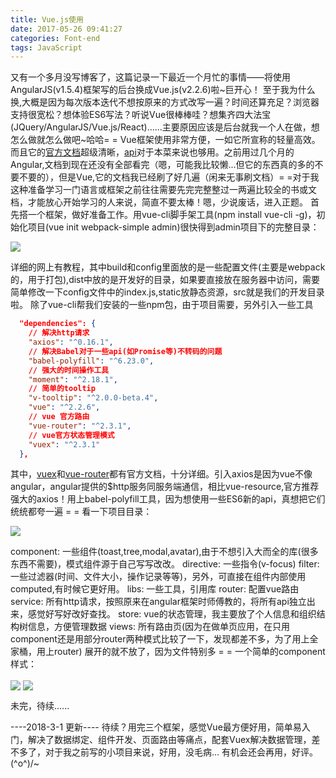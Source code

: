 ```yaml
---
title: Vue.js使用
date: 2017-05-26 09:41:27
categories: Font-end
tags: JavaScript
---
```

   又有一个多月没写博客了，这篇记录一下最近一个月忙的事情——将使用AngularJS(v1.5.4)框架写的后台换成Vue.js(v2.2.6)啦~巨开心！
至于我为什么换,大概是因为每次版本迭代不想按原来的方式改写一遍？时间还算充足？浏览器支持很宽松？想体验ES6写法？听说Vue很棒棒哇？想集齐四大法宝(JQuery/AngularJS/Vue.js/React)......主要原因应该是后台就我一个人在做，想怎么做就怎么做吧~哈哈= =
Vue框架使用非常方便，一如它所宣称的轻量高效。而且它的[官方文档](https://cn.vuejs.org/v2/guide/)超级清晰，[api](https://cn.vuejs.org/v2/api/)对于本菜来说也够用。之前用过几个月的Angular,文档到现在还没有全部看完（嗯，可能我比较懒...但它的东西真的多的不要不要的），但是Vue,它的文档我已经刷了好几遍（闲来无事刷文档）= =对于我这种准备学习一门语言或框架之前往往需要先完完整整过一两遍比较全的书或文档，才能放心开始学习的人来说，简直不要太棒！嗯，少说废话，进入正题。
首先搭一个框架，做好准备工作。用vue-cli脚手架工具(npm install vue-cli -g)，初始化项目(vue init webpack-simple admin)很快得到admin项目下的完整目录：

<img src="../../../../assets/img/5-31-1.png"   align=center />

<!--more-->
详细的网上有教程，其中build和config里面放的是一些配置文件(主要是webpack的，用于打包),dist中放的是开发好的目录，如果要直接放在服务器中访问，需要简单修改一下config文件中的index.js,static放静态资源，src就是我们的开发目录啦。
除了vue-cli帮我们安装的一些npm包，由于项目需要，另外引入一些工具

``` json
  "dependencies": {
    // 解决http请求
    "axios": "^0.16.1",
    // 解决Babel对于一些api(如Promise等)不转码的问题
    "babel-polyfill": "^6.23.0",
    // 强大的时间操作工具
    "moment": "^2.18.1",
    // 简单的tooltip
    "v-tooltip": "^2.0.0-beta.4",
    "vue": "^2.2.6",
    // vue 官方路由
    "vue-router": "^2.3.1",
    // vue官方状态管理模式
    "vuex": "^2.3.1"
  },
```

其中，[vuex](https://vuex.vuejs.org/zh-cn/getting-started.html)和[vue-router](https://router.vuejs.org/zh-cn/)都有官方文档，十分详细。引入axios是因为vue不像angular，angular提供的$http服务同服务端通信，相比vue-resource,官方推荐强大的axios！用上babel-polyfill工具，因为想使用一些ES6新的api，真想把它们统统都夸一遍 = =
看一下项目目录：

<img src="../../../../assets/img/5-31-2.png"   align=center />

component: 一些组件(toast,tree,modal,avatar),由于不想引入大而全的库(很多东西不需要)，模式组件源于自己写写改改。
directive: 一些指令(v-focus)
filter: 一些过滤器(时间、文件大小，操作记录等等)，另外，可直接在组件内部使用computed,有时候它更好用。
libs: 一些工具，引用库
router: 配置vue路由
service: 所有http请求，按照原来在angular框架时师傅教的，将所有api独立出来，感觉好写好改好查找。
store: vue的状态管理，我主要放了个人信息和组织结构树信息，方便管理数据
views: 所有路由页(因为在做单页应用，在只用component还是用部分router两种模式比较了一下，发现都差不多，为了用上全家桶，用上router)
展开的就不放了，因为文件特别多 = =
一个简单的component样式：

<img src="../../../../assets/img/5-31-3.png"   align=center />

<img src="../../../../assets/img/5-31-4.png"   align=center />


未完，待续......

----2018-3-1 更新---- 
    待续？用完三个框架，感觉Vue最方便好用，简单易入门，解决了数据绑定、组件开发、页面路由等痛点，配套Vuex解决数据管理，差不多了，对于我之前写的小项目来说，好用，没毛病...
    有机会还会再用，好评。\(^o^)/~